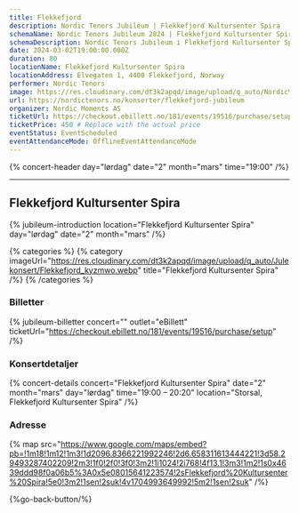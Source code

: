 ```yaml
---
title: Flekkefjord
description: Nordic Tenors Jubileum | Flekkefjord Kultursenter Spira
schemaName: Nordic Tenors Jubileum 2024 | Flekkefjord Kultursenter Spira
schemaDescription: Nordic Tenors Jubileum i Flekkefjord Kultursenter Spira
date: 2024-03-02T19:00:00.000Z
duration: 80
locationName: Flekkefjord Kultursenter Spira
locationAddress: Elvegaten 1, 4400 Flekkefjord, Norway
performer: Nordic Tenors
image: https://res.cloudinary.com/dt3k2apqd/image/upload/q_auto/Nordic%20Tenors/OG%20images/Jubileum/Flekkefjord_xflzsf.webp
url: https://nordictenors.no/konserter/flekkefjord-jubileum
organizer: Nordic Moments AS
ticketUrl: https://checkout.ebillett.no/181/events/19516/purchase/setup
ticketPrice: 450 # Replace with the actual price
eventStatus: EventScheduled
eventAttendanceMode: OfflineEventAttendanceMode
---
```


{% concert-header day="lørdag" date="2" month="mars" time="19:00" /%}

---

## Flekkefjord Kultursenter Spira

{% jubileum-introduction location="Flekkefjord Kultursenter Spira" day="lørdag" date="2" month="mars" /%}

{% categories %}
{% category imageUrl="https://res.cloudinary.com/dt3k2apqd/image/upload/q_auto/Julekonsert/Flekkefjord_kyzmwo.webp" title="Flekkefjord Kultursenter Spira" /%}
{% /categories %}

### Billetter

{% jubileum-billetter concert="" outlet="eBillett" ticketUrl="https://checkout.ebillett.no/181/events/19516/purchase/setup" /%}

### Konsertdetaljer

{% concert-details concert="Flekkefjord Kultursenter Spira" date="2" month="mars" day="lørdag" time="19:00 – 20:20" location="Storsal, Flekkefjord Kultursenter Spira" /%}

### Adresse

{% map src="https://www.google.com/maps/embed?pb=!1m18!1m12!1m3!1d2096.8366221992246!2d6.658311613444221!3d58.29493287402209!2m3!1f0!2f0!3f0!3m2!1i1024!2i768!4f13.1!3m3!1m2!1s0x4639ddd98f0a06b5%3A0x5e08015641223574!2sFlekkefjord%20Kultursenter%20Spira!5e0!3m2!1sen!2suk!4v1704993649992!5m2!1sen!2suk" /%}

{%go-back-button/%}
